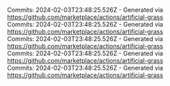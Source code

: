 Commits: 2024-02-03T23:48:25.526Z - Generated via https://github.com/marketplace/actions/artificial-grass
<br>
Commits: 2024-02-03T23:48:25.526Z - Generated via https://github.com/marketplace/actions/artificial-grass
<br>
Commits: 2024-02-03T23:48:25.526Z - Generated via https://github.com/marketplace/actions/artificial-grass
<br>
Commits: 2024-02-03T23:48:25.526Z - Generated via https://github.com/marketplace/actions/artificial-grass
<br>
Commits: 2024-02-03T23:48:25.526Z - Generated via https://github.com/marketplace/actions/artificial-grass
<br>

